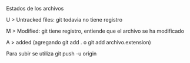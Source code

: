 Estados de los archivos

U > Untracked files: git todavia no tiene registro

M > Modified: git tiene registro, entiende que el archivo se ha modificado

A > added (agregando git add . o git add archivo.extension)

Para subir se utiliza git push -u origin 
